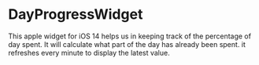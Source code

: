 # DayProgressWidget

This apple widget for iOS 14 helps us in keeping track of the percentage of day spent. It will calculate what part of the day has already been spent. it refreshes every minute to display the latest value.
